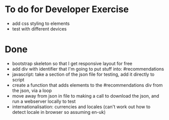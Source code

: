 # To do for Developer Exercise

- add css styling to elements
- test with different devices


# Done

- bootstrap skeleton so that I get responsive layout for free
- add div with identifier that I'm going to put stuff into: #recommendations
- javascript: take a section of the json file for testing, add it directly to script
- create a function that adds elements to the #recommendations div from the json, via a loop
- move away from json in file to making a call to download the json, and run a webserver locally to test
- internationalisation: currencies and locales (can't work out how to detect locale in browser so assuming en-uk)